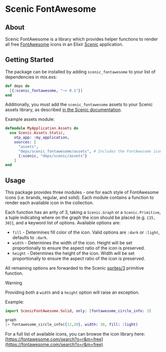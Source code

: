 # Scenic FontAwesome

## About

Scenic FontAwesome is a library which provides helper functions to render all free [FontAwesome](https://fontawesome.com/search?o=r&m=free) icons in an Elixir [Scenic](https://hexdocs.pm/scenic/) application.

## Getting Started

The package can be installed by adding `scenic_fontawesome` to your list of dependencies in mix.exs:

```elixir
def deps do
  [{:scenic_fontawesome, "~> 0.1"}]
end
```

Additionally, you must add the `scenic_fontawesome` assets to your Scenic assets library, as described [in the Scenic documentation](https://hexdocs.pm/scenic/Scenic.Assets.Static.html).

Example assets module:

```elixir
defmodule MyApplication.Assets do
  use Scenic.Assets.Static,
    otp_app: :my_application,
    sources: [
      "assets",
      "deps/scenic_fontawesome/assets", # Includes the FontAwesome icons as assets
      {:scenic, "deps/scenic/assets"}
    ]
end
```

## Usage

This package provides three modules - one for each style of FontAwesome icons (i.e. brands, regular, and solid).  Each module contains a function to render each available icon in the collection.

Each function has an arity of 3, taking a `Scenic.Graph` or a `Scenic.Primitive`, a tuple indicating where on the graph the icon should be placed (e.g. `{15, 30}`), and a keyword list of options.  Available options are:

* `fill` - Determines fill color of the icon.  Valid options are `:dark` or `:light`, defaults to `:dark`.
* `width` - Determines the width of the icon.  Height will be set proportionally to ensure the aspect ratio of the icon is preserved.
* `height` - Determines the height of the icon.  Width will be set proportionally to ensure the aspect ratio of the icon is preserved.

All remaining options are forwarded to the Scenic [sprites/3](https://hexdocs.pm/scenic/Scenic.Primitives.html#sprites/3) primitive function.

> [!WARNING]
> Providing both a `width` and a `height` option will raise an exception.

Example:

```elixir
import ScenicFontAwesome.Solid, only: [fontawesome_circle_info: 3]

graph
|> fontawesome_circle_info({12,20}, width: 30, fill: :light)
```

For a full list of available icons, you can browse the icon library here: [https://fontawesome.com/search?o=r&m=free](https://fontawesome.com/search?o=r&m=free)
